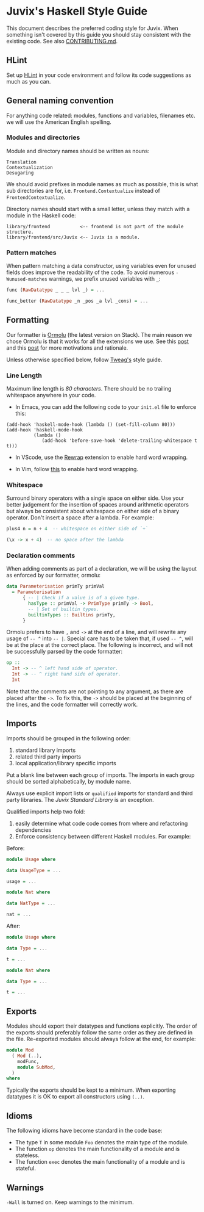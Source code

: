 Juvix's Haskell Style Guide
===========================

This document describes the preferred coding style for Juvix.
When something isn't covered by this guide you should stay
consistent with the existing code.
See also [CONTRIBUTING.md](https://github.com/cryptiumlabs/juvix/blob/develop/doc/CONTRIBUTING.md).

HLint
-----

Set up [HLint](https://github.com/ndmitchell/hlint)
in your code environment and follow its code suggestions
as much as you can.

General naming convention
-------------------------

For anything code related: modules, functions and variables, filenames etc. we
will use the American English spelling.

### Modules and directories

Module and directory names should be written as nouns:

```
Translation
Contextualization
Desugaring
```

We should avoid prefixes in module names as much as possible, this is what sub
directories are for, i.e. `Frontend.Contextualize` instead of
`FrontendContextualize`.

Directory names should start with a small letter, unless they match with a
module in the Haskell code:

```
library/frontend           <-- frontend is not part of the module structure.
library/frontend/src/Juvix <-- Juvix is a module.
```


### Pattern matches

When pattern matching a data constructor, using variables even for unused
fields does improve the readability of the code. To avoid numerous
`-Wunused-matches` warnings, we prefix unused variables with `_`:

```haskell
func (RawDatatype _ _ _ lvl _) = ...

func_better (RawDatatype _n _pos _a lvl _cons) = ...
```


Formatting
----------

Our formatter is [Ormolu](https://github.com/tweag/ormolu) (the latest version
on Stack). The main reason we chose Ormolu is
that it works for all the extensions we use. See this [post](https://www.tweag.io/posts/2019-05-27-ormolu.html)
and this [post](https://www.tweag.io/posts/2019-10-11-ormolu-first-release.html)
for more motivations and rationale. 

Unless otherwise specified below, follow
[Tweag's](https://github.com/tweag/guides/blob/master/style/Haskell.md) style
guide.


### Line Length

Maximum line length is *80 characters*.
There should be no trailing whitespace anywhere in your code.

- In Emacs, you can add the following code to your `init.el` file to
enforce this:

```elisp
(add-hook 'haskell-mode-hook (lambda () (set-fill-column 80)))
(add-hook 'haskell-mode-hook
          (lambda ()
             (add-hook 'before-save-hook 'delete-trailing-whitespace t t)))
```
- In VScode, use the [Rewrap](https://github.com/stkb/Rewrap) extension to
  enable hard word wrapping.

- In Vim, follow [this](https://vim.fandom.com/wiki/Automatic_word_wrapping) to
  enable hard word wrapping.

### Whitespace

Surround binary operators with a single space on either side.  Use
your better judgement for the insertion of spaces around arithmetic
operators but always be consistent about whitespace on either side of
a binary operator.  Don't insert a space after a lambda.  For example:

```haskell
plus4 n = n + 4  -- whitespace on either side of `+`

(\x -> x + 4)  -- no space after the lambda
```

### Declaration comments

When adding comments as part of a declaration, we will be using the layout as
enforced by our formatter, ormolu:

```haskell
data Parameterisation primTy primVal
  = Parameterisation
      { -- | Check if a value is of a given type.
        hasType :: primVal -> PrimType primTy -> Bool,
        -- | Set of builtin types.
        builtinTypes :: Builtins primTy,
      }
```

Ormolu prefers to have `,` and `->` at the end of a line, and will rewrite any
usage of `-- ^` into `-- |`. Special care has to be taken that, if used `-- ^`,
will be at the place at the correct place. The following is incorrect, and will
not be successfully parsed by the code formatter:

```haskell
op ::
  Int -> -- ^ left hand side of operator.
  Int -> -- ^ right hand side of operator.
  Int
```

Note that the comments are not pointing to any argument, as there are placed
after the `->`. To fix this, the `->` should be placed at the beginning of the
lines, and the code formatter will correctly work.

Imports
-------

Imports should be grouped in the following order:

1. standard library imports
2. related third party imports
3. local application/library specific imports

Put a blank line between each group of imports.  The imports in each
group should be sorted alphabetically, by module name.

Always use explicit import lists or `qualified` imports for standard
and third party libraries.  The *Juvix Standard Library* is an exception.

Qualified imports help two fold:

1. easily determine what code code comes from where and refactoring dependencies
2. Enforce consistency between different Haskell modules. For example:

Before:
```haskell
module Usage where

data UsageType = ...

usage = ...

```
```haskell
module Nat where

data NatType = ...

nat = ...

```
After:

```haskell
module Usage where

data Type = ...

t = ...

```

```haskell
module Nat where

data Type = ...

t = ...

```

Exports
-------

Modules should export their datatypes and functions explicitly. The order of
the exports should preferably follow the same order as they are defined in the
file. Re-exported modules should always follow at the end, for example:

```haskell
module Mod
  ( Mod (..),
    modFunc,
    module SubMod,
  )
where
```

Typically the exports should be kept to a minimum. When exporting datatypes it
is OK to export all constructors using `(..)`.

Idioms
------

The following idioms have become standard in the code base:

- The type `T` in some module `Foo` denotes the main type of the module.
- The function `op` denotes the main functionality of a module and is stateless.
- The function `exec` denotes the main functionality of a module and is stateful.

Warnings
--------

`-Wall` is turned on. Keep warnings to the minimum.
